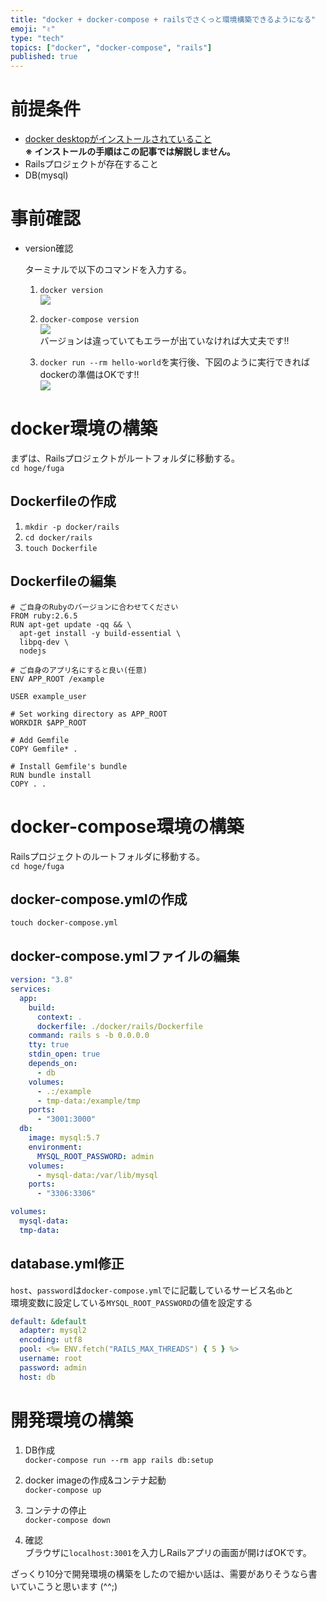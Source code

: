 ```yaml
---
title: "docker + docker-compose + railsでさくっと環境構築できるようになる"
emoji: "✌️"
type: "tech"
topics: ["docker", "docker-compose", "rails"]
published: true
---
```


# 前提条件

- [docker desktopがインストールされていること](https://www.docker.com/products/docker-desktop)  
**※ インストールの手順はこの記事では解説しません。**
- Railsプロジェクトが存在すること
- DB(mysql)

# 事前確認

- version確認

  ターミナルで以下のコマンドを入力する。  
  1. `docker version`  
![](https://storage.googleapis.com/zenn-user-upload/088c67aa2dcbc90e88314663.png)

  2. `docker-compose version`  
![](https://storage.googleapis.com/zenn-user-upload/8b089d1899b95f51e3230736.png)  
バージョンは違っていてもエラーが出ていなければ大丈夫です!!  

  3. `docker run --rm hello-world`を実行後、下図のように実行できればdockerの準備はOKです!!  
![](https://storage.googleapis.com/zenn-user-upload/d478dbc78390b08bb581be8b.png)

# docker環境の構築

まずは、Railsプロジェクトがルートフォルダに移動する。  
`cd hoge/fuga`

## Dockerfileの作成

1. `mkdir -p docker/rails`
2. `cd docker/rails`
3. `touch Dockerfile`

## Dockerfileの編集

```Dockerfile:Dockerfile
# ご自身のRubyのバージョンに合わせてください
FROM ruby:2.6.5
RUN apt-get update -qq && \
  apt-get install -y build-essential \
  libpq-dev \
  nodejs

# ご自身のアプリ名にすると良い(任意)
ENV APP_ROOT /example

USER example_user

# Set working directory as APP_ROOT
WORKDIR $APP_ROOT

# Add Gemfile
COPY Gemfile* .

# Install Gemfile's bundle
RUN bundle install
COPY . .
```

# docker-compose環境の構築

Railsプロジェクトのルートフォルダに移動する。  
`cd hoge/fuga`

## docker-compose.ymlの作成

`touch docker-compose.yml`


## docker-compose.ymlファイルの編集

```yml:docker-compose.yml
version: "3.8"
services:
  app:
    build:
      context: .
      dockerfile: ./docker/rails/Dockerfile
    command: rails s -b 0.0.0.0
    tty: true
    stdin_open: true
    depends_on:
      - db
    volumes:
      - .:/example
      - tmp-data:/example/tmp
    ports:
      - "3001:3000"
  db:
    image: mysql:5.7
    environment:
      MYSQL_ROOT_PASSWORD: admin
    volumes:
      - mysql-data:/var/lib/mysql
    ports:
      - "3306:3306"

volumes:
  mysql-data:
  tmp-data:
```

## database.yml修正

`host`、`password`は`docker-compose.yml`でに記載しているサービス名`db`と  
環境変数に設定している`MYSQL_ROOT_PASSWORD`の値を設定する

```yml:database.yml
default: &default
  adapter: mysql2
  encoding: utf8
  pool: <%= ENV.fetch("RAILS_MAX_THREADS") { 5 } %>
  username: root
  password: admin
  host: db
```

# 開発環境の構築 

1. DB作成  
`docker-compose run --rm app rails db:setup`

2. docker imageの作成&コンテナ起動  
`docker-compose up`

3. コンテナの停止  
`docker-compose down`

4. 確認  
ブラウザに`localhost:3001`を入力しRailsアプリの画面が開けばOKです。


ざっくり10分で開発環境の構築をしたので細かい話は、需要がありそうなら書いていこうと思います (^^;)
